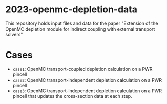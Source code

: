 # 2023-openmc-depletion-data
This repository holds input files and data for the paper "Extension of the OpenMC depletion module for indirect coupling with external transport solvers"

# Cases
- `case1`: OpenMC transport-coupled depletion calculation on a PWR pincell
- `case2`: OpenMC transport-independent depletion calculation on a PWR pincell
- `case3`: OpenMC transport-independent depletion calculation on a PWR pincell that updates the cross-section data at each step.
